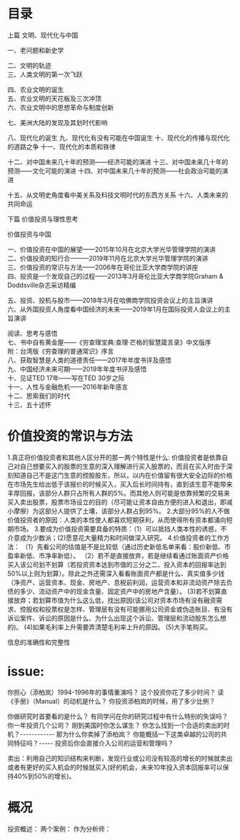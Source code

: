 # 目录
上篇  文明、现代化与中国

一、老问题和新史学 

二、文明的轨迹   
三、人类文明的第一次飞跃  

四、农业文明的诞生    
五、农业文明的天花板及三次冲顶    
六、农业文明中的思想革命与制度创新  

七、美洲大陆的发现及其划时代影响

八、现代化的诞生
九、现代化有没有可能在中国诞生
十、现代化的传播与现代化的道路之争
十一、现代化的本质和铁律

十二、对中国未来几十年的预测——经济可能的演进
十三、对中国未来几十年的预测——文化可能的演进
十四、对中国未来几十年的预测——社会政治可能的演进

十五、从文明史角度看中美关系及科技文明时代的东西方关系
十六、人类未来的共同命运

下篇   价值投资与理性思考

价值投资与中国

一、价值投资在中国的展望——2015年10月在北京大学光华管理学院的演讲    
二、价值投资的知行合一——2019年11月在北京大学光华管理学院的演讲    
三、价值投资的常识与方法——2006年在哥伦比亚大学商学院的讲座     
四、投资是一个发现自己的过程——2013年3月哥伦比亚大学商学院Graham & Doddsville杂志采访精编    

五、投资、投机与股市——2018年3月在哈佛商学院投资会议上的主旨演讲   
六、从外国投资人角度看中国经济的未来——2019年1月在国际投资人会议上的主旨演讲    

阅读、思考与感悟           
七、书中自有黄金屋——《穷查理宝典:查理·芒格的智慧箴言录》中文版序            
附：台湾版《穷查理的普通常识》序言           
八、获取智慧是人类的道德责任——2017年年度书评及感悟           
九、中国经济未来可期——2019年年度书评及感悟            
十、见证TED 17年——写在TED 30岁之际           
十一、人性与金融危机——2016年新年感言           
十二、思索我们的时代           
十三、五十述怀         

# 价值投资的常识与方法 
1.真正将价值投资者和其他人区分开的那一两个特性是什么: 价值投资者是依靠自己对自己想要买入的股票的生意的深入理解进行买入股票的，而且在买入时由于深刻知道自己不是这门生意的控股股东，所以，以内在价值留有很大安全边际的价格在市场先生给出低于该报价的时候买入，买入后长时间持有，直到该生意不能带来丰厚回报，该部分人群只占所有人群的5%。而其他人则可能是依靠频繁的交易来买入卖出股票，股票市场设立的目的（尽可能让资本自由方便的进入和退出，即减小摩擦）为这部分人提供了土壤，该部分人群占到95%。
2.大部分95%的人不做价值投资者的原因：人类的本性使人都喜欢短期获利，从而使得所有资本都涌向短期市场。
3.要成为价值投资需要具备的特质：（1）可以抵挡人类本性的诱惑，不介意成为少数派；(2)愿意花大量精力和时间做深入研究。
4.价值投资者的工作方法：
  （1）先看公司的估值是不是比较低（通过历史新低名单来看：股价新低、市盈率新低、市净率新低）。
  （2）若不是直接放弃，若是继续看通过账面资产价格买入该公司划不划算（若投资资本达到市值的三分之二、投入资本的回报率达到50%以上则为划算）。除此之外还需深入看看账面资产都是什么、真实值多少钱（净资产、运营资本、现金、房地产、息税前利润，运营资本和非流动资产除去负债的多少、流动资产中的现金含量、固定资产中的房地产含量）。
   (3)若不划算直接放弃；若划算市值为什么这么低，找出原因(该公司对资本市场有没有融资需求、控股权和投票权是怎样、管理层有没有可能挪用公司资金或伪造账目、有没有诉讼案件、诉讼的原因是什么、为什么出现这个诉讼、管理层和流动股东怎么想的)。
   (4)如果毛利率上升需要弄清楚毛利率上升的原因。
   (5)大手笔购买。

信息的准确性和完整性
# issue:
你担心（添柏岚）1994-1996年的事情重演吗？
这个投资你花了多少时间？
读《手册》（Manual）的动机是什么？
你投资添柏岚的时候，用了多少比例？

你做研究时首要看的是什么？
有同学问在你的研究过程中有什么特别的失误吗？
你一年投资几个公司？
刚到美国时你怎么谋生？
你怎么找到一个合适的卖出的时机？------------
那为什么你卖掉了添柏岚？
你能概括一下这类卓越的公司的共同特征吗？-----
投资后你会直接介入公司的运营和管理吗？


卖出：利用自己的知识结构来判断，发现行业或公司没有较高的增长的时候就卖出或者有更好的买入机会的时候就买入(好的机会，未来10年投入资本回报率可以保持40%到50%的增长)。

# 概况
投资概述：
两个案例：
作为分析师：



